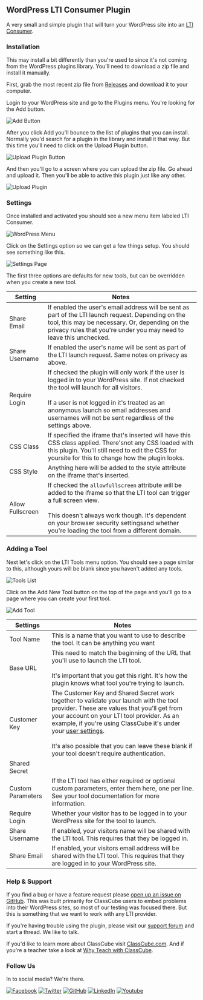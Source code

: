 ## WordPress LTI Consumer Plugin
A very small and simple plugin that will turn your WordPress site into an [LTI Consumer](https://www.imsglobal.org/activity/learning-tools-interoperability). 

### Installation

This may install a bit differently than you're used to since it's not coming from the WordPress plugins library. You'll need to download a zip file and install it manually. 

First, grab the most recent zip file from [Releases](https://github.com/ClassCube/wordpress-lti-consumer/releases) and download it to your computer. 

Login to your WordPress site and go to the Plugins menu. You're looking for the Add button.

![Add Button](img/screenshots/plugins-menu.png)

After you click Add you'll bounce to the list of plugins that you can install. Normally you'd search for a plugin in the library and install it that way. But this time you'll need to click on the Upload Plugin button.

![Upload Plugin Button](img/screenshots/plugins-add.png)

And then you'll go to a screen where you can upload the zip file. Go ahead and upload it. Then you'll be able to active this plugin just like any other.

![Upload Plugin](img/screenshots/plugins-upload.png)



### Settings

Once installed and activated you should see a new menu item labeled LTI Consumer.

![WordPress Menu](img/screenshots/wordpress-menu.png)

Click on the Settings option so we can get a few things setup. You should see
something like this.

![Settings Page](img/screenshots/settings-page.png)

The first three options are defaults for new tools, but can be overridden when
you create a new tool.

| Setting          | Notes                                    |
| ---------------- | ---------------------------------------- |
| Share Email      | If enabled the user's email address will be sent as part of the LTI launch request. Depending on the tool, this may be necessary. Or, depending on the privacy rules that you're under you may need to leave this unchecked. |
| Share Username   | If enabled the user's name will be sent as part of the LTI launch request. Same notes on privacy as above. |
| Require Login    | If checked the plugin will only work if the user is logged in to your WordPress site. If not checked the tool will launch for all visitors.<br><br>If a user is not logged in it's treated as an anonymous launch so email addresses and usernames will not be sent regardless of the settings above. |
| CSS Class        | If specified the iframe that's inserted will have this CSS class applied. There'snot any CSS loaded with this plugin. You'll still need to edit the CSS for yoursite for this to change how the plugin looks. |
| CSS Style        | Anything here will be added to the style attribute on the iframe that's inserted. |
| Allow Fullscreen | If checked the `allowfullscreen` attribute will be added to the iframe so that the LTI tool can trigger a full screen view.<br><br>This doesn't always work though. It's dependent on your browser security settingsand whether you're loading the tool from a different domain. |



### Adding a Tool

Next let's click on the LTI Tools menu option. You should see a page similar to
this, although yours will be blank since you haven't added any tools.

![Tools List](img/screenshots/tools-list.png)

Click on the Add New Tool button on the top of the page and you'll go to a page
where you can create your first tool.

![Add Tool](img/screenshots/add-new-tool.png)



| Settings          | Notes                                    |
| ----------------- | ---------------------------------------- |
| Tool Name         | This is a name that you want to use to describe the tool. It can be anything you want |
| Base URL          | This need to match the beginning of the URL that you'll use to launch the LTI tool. <br><br>It's important that you get this right. It's how the plugin knows what tool you're trying to launch. |
| Customer Key      | The Customer Key and Shared Secret work together to validate your launch with the tool provider. These are values that you'll get from your account on your LTI tool provider. As an example, if you're using ClassCube it's under your [user settings](https://classcube.com/documentation/lti-apps/create-key/). <br><br>It's also possible that you can leave these blank if your tool doesn't require authentication. |
| Shared Secret     |                                          |
| Custom Parameters | If the LTI tool has either required or optional custom parameters, enter them here, one per line. See your tool documentation for more information. |
| Require Login     | Whether your visitor has to be logged in to your WordPress site for the tool to launch. |
| Share Username    | If enabled, your visitors name will be shared with the LTI tool. This requires that they be logged in. |
| Share Email       | If enabled, your visitors email address will be shared with the LTI tool. This requires that they are logged in to your WordPress site. |



### Help & Support

If you find a bug or have a feature request please [open up an issue on GitHub](https://github.com/ClassCube/wordpress-lti-consumer/issues). This was built primarily for ClassCube users to embed problems into their WordPress sites, so most of our testing was focused there. But this is something that we want to work with any LTI provider. 

If you're having trouble using the plugin, please visit our [support forum](https://classcube.com/forums/) and start a thread. We like to talk. 

If you'd like to learn more about ClassCube visit [ClassCube.com](https://classcube.com). And if you're a teacher take a look at [Why Teach with ClassCube](https://classcube.com/why-teach-with-classcube/).

### Follow Us

In to social media? We're there.

[![Facebook](img/facebook-32px.png)](https://facebook.com/classcube/) 
[![Twitter](img/twitter-32px.png)](https://twitter.com/classcube/)
[![GitHub](img/github-32px.png)](https://github.com/ClassCube/)
[![LinkedIn](img/linkedin-32px.png)](https://www.linkedin.com/company/16245650/)
[![Youtube](img/youtube-32px.png)](https://www.youtube.com/channel/UCni3wW88-dLjVrMjWf8eG4A)